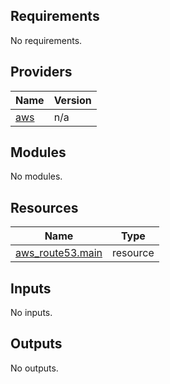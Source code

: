 <!-- BEGIN_TF_DOCS -->
## Requirements

No requirements.

## Providers

| Name | Version |
|------|---------|
| <a name="provider_aws"></a> [aws](#provider\_aws) | n/a |

## Modules

No modules.

## Resources

| Name | Type |
|------|------|
| [aws_route53.main](https://registry.terraform.io/providers/hashicorp/aws/latest/docs/resources/route53) | resource |

## Inputs

No inputs.

## Outputs

No outputs.
<!-- END_TF_DOCS -->